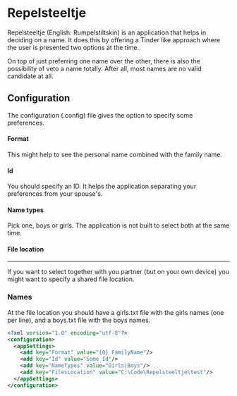 # Repelsteeltje

Repelsteeltje (English: Rumpelstiltskin) is an application that helps in
deciding on a name. It does this by offering a Tinder like approach where the
user is presented two options at the time.

On top of just preferring  one name over the other, there is also the
possibility of veto a name totally. After all, most names are no valid candidate
at all.

## Configuration
The configuration (.config) file gives the option to specify some preferences.

#### Format
This might help to see the personal name combined with the family name.

#### Id
You should specify an ID. It helps the application separating your preferences
from your spouse's.

#### Name types
Pick one, boys or girls. The application is not built to select both at the same time.

#### File location
------------------
If you want to select together with you partner (but on your own device) you
might want to specify a shared file location.

### Names
At the file location you should have a girls.txt file with the girls names
(one per line), and a boys.txt file with the boys names.

``` xml
<?xml version="1.0" encoding="utf-8"?>
<configuration>
  <appSettings>
    <add key="Format" value="{0} FamilyName"/>
    <add key="Id" value="Some Id"/>
    <add key="NameTypes" value="Girls|Boys"/>
    <add key="FilesLocation" value="C:\Code\Repelsteeltje\test"/>
  </appSettings>
</configuration>
```
